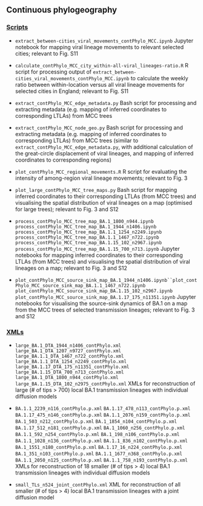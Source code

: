 ## Continuous phylogeography

### [Scripts](scripts/)

- `extract_between-cities_viral_movements_contPhylo_MCC.ipynb` Jupyter notebook for mapping viral lineage movements to relevant selected cities; relevant to Fig. S11

- `calculate_contPhylo_MCC_city_within-all-viral_lineages-ratio.R` R script for processing output of `extract_between-cities_viral_movements_contPhylo_MCC.ipynb` to calculate the weekly ratio between within-location versus all viral lineage movements for selected cities in England; relevant to Fig. S11

- `extract_contPhylo_MCC_edge_metadata.py` Bash script for processing and extracting metadata (e.g. mapping of inferred coordinates to corresponding LTLAs) from MCC trees

- `extract_contPhylo_MCC_node_geo.py` Bash script for processing and extracting metadata (e.g. mapping of inferred coordinates to corresponding LTLAs) from MCC trees (similar to `extract_contPhylo_MCC_edge_metadata.py`, with additional calculation of the great-circle displacement of viral lineages, and mapping of inferred coordinates to corresponding regions)

- `plot_contPhylo_MCC_regional_movements.R` R script for evaluating the intensity of among-region viral lineage movements; relevant to Fig. 3

- `plot_large_contPhylo_MCC_tree_maps.py` Bash script for mapping inferred coordinates to their corresponding LTLAs (from MCC trees) and visualising the spatial distribution of viral lineages on a map (optimised for large trees); relevant to Fig. 3 and S12

- `process_contPhylo_MCC_tree_map_BA.1_1800_n944.ipynb` `process_contPhylo_MCC_tree_map_BA.1_1944_n1406.ipynb` `process_contPhylo_MCC_tree_map_BA.1.1_1254_n2249.ipynb` `process_contPhylo_MCC_tree_map_BA.1.1_1467_n722.ipynb` `process_contPhylo_MCC_tree_map_BA.1.15_102_n2967.ipynb` `process_contPhylo_MCC_tree_map_BA.1.15_700_n713.ipynb` Jupyter notebooks for mapping inferred coordinates to their corresponding LTLAs (from MCC trees) and visualising the spatial distribution of viral lineages on a map; relevant to Fig. 3 and S12

- `plot_contPhylo_MCC_source_sink_map_BA.1_1944_n1406.ipynb``plot_contPhylo_MCC_source_sink_map_BA.1.1_1467_n722.ipynb` `plot_contPhylo_MCC_source_sink_map_BA.1.15_102_n2967.ipynb` `plot_contPhylo_MCC_source_sink_map_BA.1.17_175_n11351.ipynb` Jupyter notebooks for visualising the source-sink dynamics of BA.1 on a map from the MCC trees of selected transmission lineages; relevant to Fig. 3 and S12

### [XMLs](XMLs/)

- `large_BA.1_DTA_1944_n1406_contPhylo.xml` `large_BA.1_DTA_1207_n9727_contPhylo.xml` `large_BA.1.1_DTA_1467_n722_contPhylo.xml` `large_BA.1.1_DTA_1254_n2249_contPhylo.xml` `large_BA.1.17_DTA_175_n11351_contPhylo.xml` `large_BA.1.15_DTA_700_n713_contPhylo.xml` `large_BA.1_DTA_1800_n944_contPhylo.xml` `large_BA.1.15_DTA_102_n2975_contPhylo.xml` XMLs for reconstruction of large (# of tips > 700) local BA.1 transmission lineages with individual diffusion models

- `BA.1.1_2239_n116_contPhylo.p.xml` `BA.1.17_478_n113_contPhylo.p.xml` `BA.1.17_475_n146_contPhylo.p.xml` `BA.1.1_2076_n159_contPhylo.p.xml` `BA.1_503_n212_contPhylo.p.xml` `BA.1_1854_n104_contPhylo.p.xml` `BA.1.17_512_n181_contPhylo.p.xml` `BA.1_1060_n256_contPhylo.p.xml` `BA.1.1_592_n254_contPhylo.p.xml` `BA.1_198_n106_contPhylo.p.xml` `BA.1.1_1028_n136_contPhylo.p.xml` `BA.1.1_836_n102_contPhylo.p.xml` `BA.1_1551_n180_contPhylo.p.xml` `BA.1.17_16_n224_contPhylo.p.xml` `BA.1_351_n103_contPhylo.p.xml` `BA.1.1_1677_n368_contPhylo.p.xml` `BA.1.1_2050_n125_contPhylo.p.xml` `BA.1.1_758_n193_contPhylo.p.xml` XMLs for reconstruction of 18 smaller (# of tips > 4) local BA.1 transmission lineages with individual diffusion models

- `small_TLs_n524_joint_contPhylo.xml` XML for reconstruction of all smaller (# of tips > 4) local BA.1 transmission lineages with a joint diffusion model